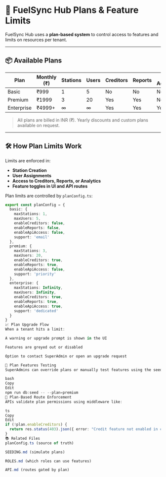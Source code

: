 
# 🧾 FuelSync Hub Plans & Feature Limits

FuelSync Hub uses a **plan-based system** to control access to features and limits on resources per tenant.

---

## 📦 Available Plans

| Plan       | Monthly (₹) | Stations | Users | Creditors | Reports | API Access | Support   |
|------------|-------------|----------|-------|-----------|---------|------------|-----------|
| Basic      | ₹999        | 1        | 5     | No        | No      | No         | Email     |
| Premium    | ₹1999       | 3        | 20    | Yes       | Yes     | No         | Priority  |
| Enterprise | ₹4999+      | ∞        | ∞     | Yes       | Yes     | Yes        | Dedicated |

> All plans are billed in INR (₹). Yearly discounts and custom plans available on request.

---

## 🛠️ How Plan Limits Work

Limits are enforced in:

- **Station Creation**
- **User Assignments**
- **Access to Creditors, Reports, or Analytics**
- **Feature toggles in UI and API routes**

Plan limits are controlled by `planConfig.ts`:

```ts
export const planConfig = {
  basic: {
    maxStations: 1,
    maxUsers: 5,
    enableCreditors: false,
    enableReports: false,
    enableApiAccess: false,
    support: 'email'
  },
  premium: {
    maxStations: 3,
    maxUsers: 20,
    enableCreditors: true,
    enableReports: true,
    enableApiAccess: false,
    support: 'priority'
  },
  enterprise: {
    maxStations: Infinity,
    maxUsers: Infinity,
    enableCreditors: true,
    enableReports: true,
    enableApiAccess: true,
    support: 'dedicated'
  }
}
📈 Plan Upgrade Flow
When a tenant hits a limit:

A warning or upgrade prompt is shown in the UI

Features are greyed out or disabled

Option to contact SuperAdmin or open an upgrade request

🧪 Plan Features Testing
SuperAdmins can override plans or manually test features using the seed script:

bash
Copy
Edit
npm run db:seed -- --plan=premium
🔐 Plan-Based Route Enforcement
APIs validate plan permissions using middleware like:

ts
Copy
Edit
if (!plan.enableCreditors) {
  return res.status(403).json({ error: "Credit feature not enabled in current plan" });
}
📚 Related Files
planConfig.ts (source of truth)

SEEDING.md (simulate plans)

ROLES.md (which roles can use features)

API.md (routes gated by plan)